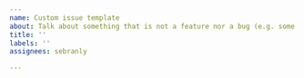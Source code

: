 ```yaml
---
name: Custom issue template
about: Talk about something that is not a feature nor a bug (e.g. some setup issues)
title: ''
labels: ''
assignees: sebranly

---
```



